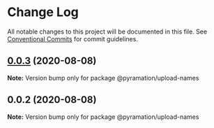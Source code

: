 # Change Log

All notable changes to this project will be documented in this file.
See [Conventional Commits](https://conventionalcommits.org) for commit guidelines.

## [0.0.3](https://github.com/pyramation/uploads/compare/@pyramation/upload-names@0.0.2...@pyramation/upload-names@0.0.3) (2020-08-08)

**Note:** Version bump only for package @pyramation/upload-names





## 0.0.2 (2020-08-08)

**Note:** Version bump only for package @pyramation/upload-names
